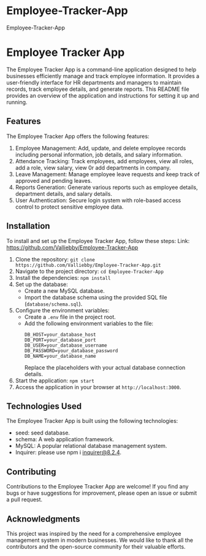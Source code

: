 # Employee-Tracker-App
Employee-Tracker-App
# Employee Tracker App

The Employee Tracker App is a command-line application designed to help businesses efficiently manage and track employee information. It provides a user-friendly interface for HR departments and managers to maintain records, track employee details, and generate reports. This README file provides an overview of the application and instructions for setting it up and running.

## Features

The Employee Tracker App offers the following features:

1. Employee Management: Add, update, and delete employee records including personal information, job details, and salary information.
2. Attendance Tracking: Track employees, add employees, view all roles, add a role, view salary, view 0r add departments in company.
3. Leave Management: Manage employee leave requests and keep track of approved and pending leaves.
4. Reports Generation: Generate various reports such as employee details, department details, and salary details.
5. User Authentication: Secure login system with role-based access control to protect sensitive employee data.

## Installation

To install and set up the Employee Tracker App, follow these steps:
Link: https://github.com/Valliebby/Employee-Tracker-App
1. Clone the repository: `git clone https://github.com/Valliebby/Employee-Tracker-App.git`
2. Navigate to the project directory: `cd Employee-Tracker-App`
3. Install the dependencies: `npm install`
4. Set up the database:
   - Create a new MySQL database.
   - Import the database schema using the provided SQL file (`database/schema.sql`).
5. Configure the environment variables:
   - Create a `.env` file in the project root.
   - Add the following environment variables to the file:
     ```
     DB_HOST=your_database_host
     DB_PORT=your_database_port
     DB_USER=your_database_username
     DB_PASSWORD=your_database_password
     DB_NAME=your_database_name
     ```
     Replace the placeholders with your actual database connection details.
6. Start the application: `npm start`
7. Access the application in your browser at `http://localhost:3000`.

## Technologies Used

The Employee Tracker App is built using the following technologies:

- seed: seed database.
- schema: A web application framework.
- MySQL: A popular relational database management system.
- Inquirer: please use npm i inquirer@8.2.4.



## Contributing

Contributions to the Employee Tracker App are welcome! If you find any bugs or have suggestions for improvement, please open an issue or submit a pull request.

## Acknowledgments

This project was inspired by the need for a comprehensive employee management system in modern businesses. We would like to thank all the contributors and the open-source community for their valuable efforts.



